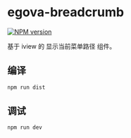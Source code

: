 # egova-breadcrumb

[![NPM version](https://img.shields.io/npm/v/egova-breadcrumb.svg?style=flat)](https://www.npmjs.com/package/egova-breadcrumb)

基于 iview 的 显示当前菜单路径 组件。

## 编译

``` sh
npm run dist
```

## 调试

``` sh
npm run dev
```